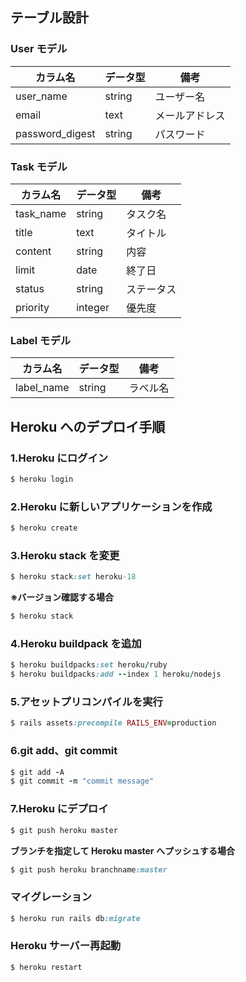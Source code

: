 ## テーブル設計

### User モデル

| カラム名        | データ型 | 備考           |
| --------------- | -------- | -------------- |
| user_name       | string   | ユーザー名     |
| email           | text     | メールアドレス |
| password_digest | string   | パスワード     |

### Task モデル

| カラム名  | データ型 | 備考       |
| --------- | -------- | ---------- |
| task_name | string   | タスク名   |
| title     | text     | タイトル   |
| content   | string   | 内容       |
| limit     | date     | 終了日     |
| status    | string   | ステータス |
| priority  | integer  | 優先度     |

### Label モデル

| カラム名   | データ型 | 備考     |
| ---------- | -------- | -------- |
| label_name | string   | ラベル名 |

## Heroku へのデプロイ手順

### 1.Heroku にログイン

```ruby
$ heroku login
```

### 2.Heroku に新しいアプリケーションを作成

```ruby
$ heroku create
```

### 3.Heroku stack を変更

```ruby
$ heroku stack:set heroku-18
```

**※バージョン確認する場合**

```ruby
$ heroku stack
```

### 4.Heroku buildpack を追加

```ruby
$ heroku buildpacks:set heroku/ruby
$ heroku buildpacks:add --index 1 heroku/nodejs
```

### 5.アセットプリコンパイルを実行

```ruby
$ rails assets:precompile RAILS_ENV=production
```

### 6.git add、git commit

```ruby
$ git add -A
$ git commit -m "commit message"
```

### 7.Heroku にデプロイ

```ruby
$ git push heroku master
```

**ブランチを指定して Heroku master へプッシュする場合**

```ruby
$ git push heroku branchname:master
```

### マイグレーション

```ruby
$ heroku run rails db:migrate
```

### Heroku サーバー再起動

```ruby
$ heroku restart
```
